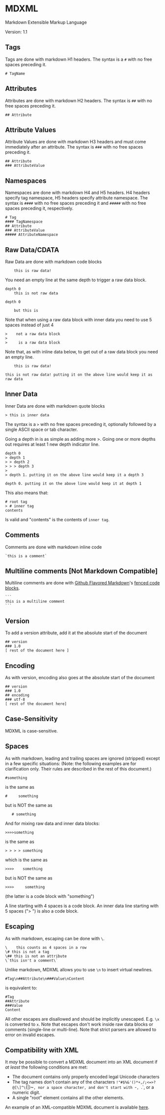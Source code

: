 # MDXML
Markdown Extensible Markup Language

Version: 1.1

Tags
----

Tags are done with markdown H1 headers. The syntax is a `#` with no free spaces preceding it.

    # TagName

Attributes
----------

Attributes are done with markdown H2 headers. The syntax is `##` with no free spaces preceding it.

    ## Attribute

Attribute Values
----------------

Attribute Values are done with markdown H3 headers and must come immediately after an attribute. The syntax is `###` with no free spaces preceding it.

    ## Attribute
    ### AttributeValue

Namespaces
----------

Namespaces are done with markdown H4 and H5 headers. H4 headers specify tag namespace, H5 headers specify attribute namespace. The syntax is `####` with no free spaces preceding it and `#####` with no free spaces preceding it, respectively.

    # Tag
    #### TagNamespace
    ## Attribute
    ### AttributeValue
    ##### AttributeNamespace

Raw Data/CDATA
--------------

Raw Data are done with markdown code blocks

        this is raw data!

You need an empty line at the same depth to trigger a raw data block.

    depth 0
        this is not raw data
    
    depth 0
    
        but this is

Note that when using a raw data block with inner data you need to use 5 spaces instead of just 4

    >    not a raw data block
    >
    >     is a raw data block

Note that, as with inline data below, to get out of a raw data block you need an empty line.

        this is raw data!
    
    this is not raw data! putting it on the above line would keep it as raw data

Inner Data
----------

Inner Data are done with markdown quote blocks

    > this is inner data

The syntax is a `>` with no free spaces preceding it, optionally followed by a single ASCII space or tab character.

Going a depth in is as simple as adding more >. Going one or more depths out requires at least 1 new depth indicator line.

    depth 0
    > depth 1
    > > depth 2
    > > > depth 3
    >
    > depth 1. putting it on the above line would keep it a depth 3
    
    depth 0. putting it on the above line would keep it at depth 1

This also means that:

    # root tag
    > # inner tag
    contents

Is valid and "contents" is the contents of `inner tag`.

Comments
--------

Comments are done with markdown inline code

    `this is a comment`

Multiline comments [Not Markdown Compatible]
--------------------------------------------

Multiline comments are done with [Github Flavored Markdown](https://help.github.com/articles/github-flavored-markdown/)'s [fenced code blocks](https://help.github.com/articles/github-flavored-markdown/#fenced-code-blocks).

    ```
    this is a multiline comment
    ```

Version
-------

To add a version attribute, add it at the absolute start of the document

    ## version
    ### 1.0
    [ rest of the document here ]

Encoding
--------

As with version, encoding also goes at the absolute start of the document

    ## version
    ### 1.0
    ## encoding
    ### utf-8
    [ rest of the document here]

Case-Sensitivity
----------------

MDXML is case-sensitive.

Spaces
------

As with markdown, leading and trailing spaces are ignored (stripped) except in a few specific situations: (Note: the following examples are for clarification only. Their rules are described in the rest of this document.)

    #something

is the same as

    #     something

but is NOT the same as

       # something

And for mixing raw data and inner data blocks:

    >>>>something

is the same as

    > > > > something

which is the same as

    >>>>    something

but is NOT the same as

    >>>>     something

(the latter is a code block with "something")

A line starting with 4 spaces is a code block. An inner data line starting with 5 spaces (">     ") is also a code block.

Escaping
--------

As with markdown, escaping can be done with `\`.

    \    this counts as 4 spaces in a row
    \# this is not a tag
    \## this is not an attribute
    \`this isn't a comment\`

Unlike markdown, MDXML allows you to use `\n` to insert virtual newlines.

    #Tag\n##Attribute\n###Value\nContent

is equivalent to:

    #Tag
    ##Attribute
    ###Value
    Content

All other escapes are disallowed and should be implicitly unescaped. E.g. `\x` is converted to `x`.
Note that escapes don't work inside raw data blocks or comments (single-line or multi-line). Note that strict parsers are allowed to error on invalid escapes.

Compatibility with XML
----------------------

It *may* be possible to convert a MDXML document into an XML document if *at least* the following conditions are met:

- The document contains only properly encoded legal Unicode characters
- The tag names don't contain any of the characters `!"#$%&'()*+,/;<=>?@[\]^\`{|}~`, nor a space character, and don't start with `-`, `.`, or a numeric digit.
- A single "root" element contains all the other elements.

An example of an XML-compatible MDXML document is available [here](/example.md).
